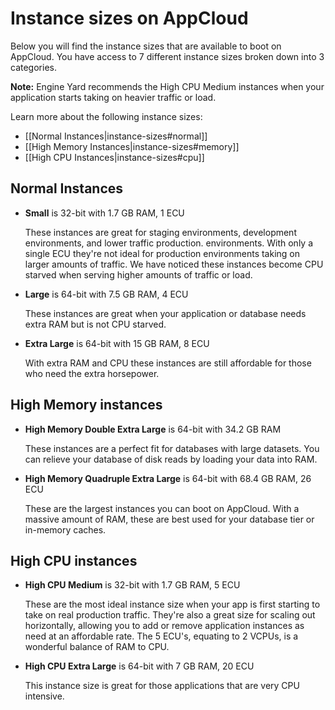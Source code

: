 # Instance sizes on AppCloud

Below you will find the instance sizes that are available to boot on AppCloud.  You have access to
7 different instance sizes broken down into 3 categories.

**Note:** Engine Yard recommends the High CPU Medium instances when your application starts
taking on heavier traffic or load.

Learn more about the following instance sizes:

* [[Normal Instances|instance-sizes#normal]]
* [[High Memory Instances|instance-sizes#memory]]
* [[High CPU Instances|instance-sizes#cpu]]

  
<h2 id="normal">Normal Instances</h2>
  
  * **Small** is 32-bit with 1.7 GB RAM, 1 ECU
      
    These instances are great for staging environments, development environments, and lower traffic production. 
    environments. With only a single ECU they're not ideal for production environments taking on larger 
    amounts of traffic. We have noticed these instances become CPU starved when serving higher amounts of traffic or load.
  
  * **Large** is 64-bit with 7.5 GB RAM, 4 ECU
    
    These instances are great when your application or database needs extra RAM but is not CPU starved.
    
  * **Extra Large** is 64-bit with 15 GB RAM, 8 ECU
    
    With extra RAM and CPU these instances are still affordable for those who need the extra horsepower.
    

<h2 id="memory">High Memory instances</h2>
  
  * **High Memory Double Extra Large** is 64-bit with 34.2 GB RAM
    
    These instances are a perfect fit for databases with large datasets. You can relieve your database
    of disk reads by loading your data into RAM.
    
  * **High Memory Quadruple Extra Large** is 64-bit with 68.4 GB RAM, 26 ECU
    
    These are the largest instances you can boot on AppCloud. With a massive amount of RAM, these are best used
    for your database tier or in-memory caches.

<h2 id="cpu">High CPU instances</h2>
  
  * **High CPU Medium** is 32-bit with 1.7 GB RAM, 5 ECU
  
    These are the most ideal instance size when your app is first starting to take on real production traffic. 
    They're also a great size for scaling out horizontally, allowing you to add or remove application instances 
    as need at an affordable rate. The 5 ECU's, equating to 2 VCPUs, is a wonderful balance of RAM to CPU.
    
  * **High CPU Extra Large** is 64-bit with 7 GB RAM, 20 ECU
  
    This instance size is great for those applications that are very CPU intensive.
